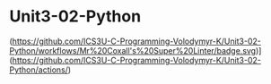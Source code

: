 # Unit3-02-Python
(https://github.com/ICS3U-C-Programming-Volodymyr-K/Unit3-02-Python/workflows/Mr%20Coxall's%20Super%20Linter/badge.svg)](https://github.com/ICS3U-C-Programming-Volodymyr-K/Unit3-02-Python/actions/)
